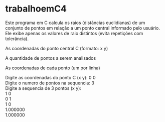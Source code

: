 # trabalhoemC4

Este programa em C calcula os raios (distâncias euclidianas) de um conjunto de pontos em relação a um ponto central informado pelo usuário. Ele exibe apenas os valores de raio distintos (evita repetições com tolerância).

As coordenadas do ponto central C (formato: x y)

A quantidade de pontos a serem analisados

As coordenadas de cada ponto (um por linha)

Digite as coordenadas do ponto C (x y): 0 0  
Digite o numero de pontos na sequencia: 3  
Digite a sequencia de 3 pontos (x y):  
1 0  
0 1  
1 0  
1.000000  
1.000000
